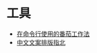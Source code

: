 工具
===

- [在命令行使用的番茄工作法](https://github.com/coolcode/tomato-clock)
- [中文文案排版指北](https://github.com/mzlogin/chinese-copywriting-guidelines)
